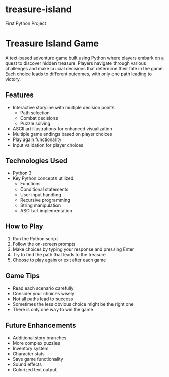 # treasure-island
First Python Project

# Treasure Island Game

A text-based adventure game built using Python where players embark on a quest to discover hidden treasure. Players navigate through various challenges and make crucial decisions that determine their fate in the game. Each choice leads to different outcomes, with only one path leading to victory.

## Features

- Interactive storyline with multiple decision points
  - Path selection
  - Combat decisions
  - Puzzle solving
- ASCII art illustrations for enhanced visualization
- Multiple game endings based on player choices
- Play again functionality
- Input validation for player choices

## Technologies Used

- Python 3
- Key Python concepts utilized:
  - Functions
  - Conditional statements
  - User input handling
  - Recursive programming
  - String manipulation
  - ASCII art implementation

## How to Play

1. Run the Python script
2. Follow the on-screen prompts
3. Make choices by typing your response and pressing Enter
4. Try to find the path that leads to the treasure
5. Choose to play again or exit after each game

## Game Tips

- Read each scenario carefully
- Consider your choices wisely
- Not all paths lead to success
- Sometimes the less obvious choice might be the right one
- There is only one way to win the game

## Future Enhancements

- Additional story branches
- More complex puzzles
- Inventory system
- Character stats
- Save game functionality
- Sound effects
- Colorized text output